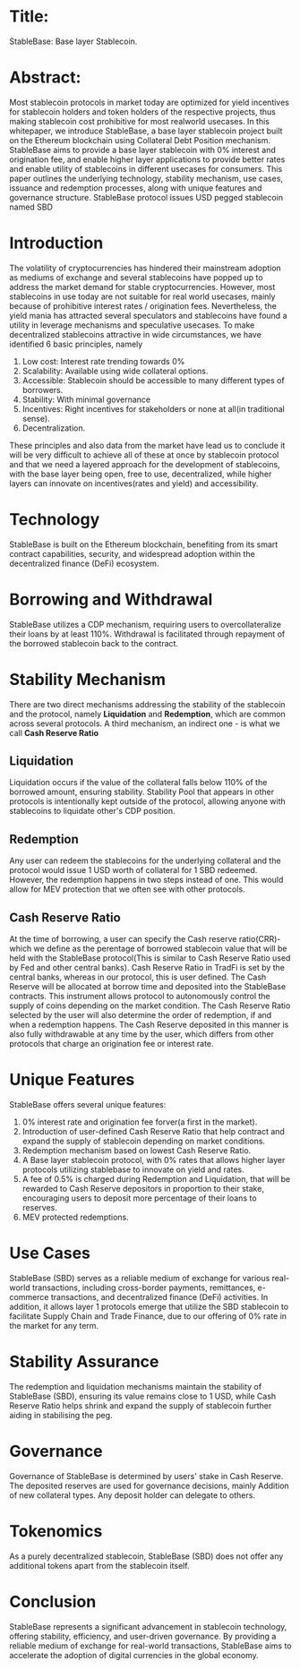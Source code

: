 # Title:
StableBase: Base layer Stablecoin.

# Abstract:
Most stablecoin protocols in market today are optimized for yield incentives for stablecoin holders and token holders of the respective projects, thus making stablecoin cost prohibitive for most realworld usecases. In this whitepaper, we introduce StableBase, a base layer stablecoin project built on the Ethereum blockchain using Collateral Debt Position mechanism. StableBase aims to provide a base layer stablecoin with 0% interest and origination fee, and enable higher layer applications to provide better rates and enable utility of stablecoins in different usecases for consumers. This paper outlines the underlying technology, stability mechanism, use cases, issuance and redemption processes, along with unique features and governance structure. StableBase protocol issues USD pegged stablecoin named SBD

# Introduction
The volatility of cryptocurrencies has hindered their mainstream adoption as mediums of exchange and several stablecoins have popped up to address the market demand for stable cryptocurrencies. However, most stablecoins in use today are not suitable for real world usecases, mainly because of prohibitive interest rates / origination fees. Nevertheless, the yield mania has attracted several speculators and stablecoins have found a utility in leverage mechanisms and speculative usecases. To make decentralized stablecoins attractive in wide circumstances, we have identified 6 basic principles, namely
1. Low cost: Interest rate trending towards 0%
2. Scalability: Available using wide collateral options.
3. Accessible: Stablecoin should be accessible to many different types of borrowers.
4. Stability: With minimal governance
5. Incentives: Right incentives for stakeholders or none at all(in traditional sense).
6. Decentralization.

These principles and also data from the market have lead us to conclude it will be very difficult to achieve all of these at once by stablecoin protocol and that we need a layered approach for the development of stablecoins, with the base layer being open, free to use, decentralized, while higher layers can innovate on incentives(rates and yield) and accessibility.

# Technology
StableBase is built on the Ethereum blockchain, benefiting from its smart contract capabilities, security, and widespread adoption within the decentralized finance (DeFi) ecosystem.

# Borrowing and Withdrawal
StableBase utilizes a CDP mechanism, requiring users to overcollateralize their loans by at least 110%. Withdrawal is facilitated through repayment of the borrowed stablecoin back to the contract.

# Stability Mechanism
There are two direct mechanisms addressing the stability of the stablecoin and the protocol, namely **Liquidation** and **Redemption**, which are common across several protocols. A third mechanism, an indirect one - is what we call **Cash Reserve Ratio**

## Liquidation
Liquidation occurs if the value of the collateral falls below 110% of the borrowed amount, ensuring stability. Stability Pool that appears in other protocols is intentionally kept outside of the protocol, allowing anyone with stablecoins to liquidate other's CDP position.

## Redemption
Any user can redeem the stablecoins for the underlying collateral and the protocol would issue 1 USD worth of collateral for 1 SBD redeemed. However, the redemption happens in two steps instead of one. This would allow for MEV protection that we often see with other protocols.

## Cash Reserve Ratio
At the time of borrowing, a user can specify the Cash reserve ratio(CRR)- which we define as the perentage of borrowed stablecoin value that will be held with the StableBase protocol(This is similar to Cash Reserve Ratio used by Fed and other central banks). Cash Reserve Ratio in TradFi is set by the central banks, whereas in our protocol, this is user defined. The Cash Reserve will be allocated at borrow time and deposited into the StableBase contracts. This instrument allows protocol to autonomously control the supply of coins depending on the market condition. The Cash Reserve Ratio selected by the user will also determine the order of redemption, if and when a redemption happens. The Cash Reserve deposited in this manner is also fully withdrawable at any time by the user, which differs from other protocols that charge an origination fee or interest rate.

# Unique Features
StableBase offers several unique features:

1. 0% interest rate and origination fee forver(a first in the market).
2. Introduction of user-defined Cash Reserve Ratio that help contract and expand the supply of stablecoin depending on market conditions.
3. Redemption mechanism based on lowest Cash Reserve Ratio.
4. A Base layer stablecoin protocol, with 0% rates that allows higher layer protocols utilizing stablebase to innovate on yield and rates.
5. A fee of 0.5% is charged during Redemption and Liquidation, that will be rewarded to Cash Reserve depositors in proportion to their stake, encouraging users to deposit more percentage of their loans to reserves.
6. MEV protected redemptions.

# Use Cases
StableBase (SBD) serves as a reliable medium of exchange for various real-world transactions, including cross-border payments, remittances, e-commerce transactions, and decentralized finance (DeFi) activities. In addition, it allows layer 1 protocols emerge that utilize the SBD stablecoin to facilitate Supply Chain and Trade Finance, due to our offering of 0% rate in the market for any term.

# Stability Assurance
The redemption and liquidation mechanisms maintain the stability of StableBase (SBD), ensuring its value remains close to 1 USD, while Cash Reserve Ratio helps shrink and expand the supply of stablecoin further aiding in stabilising the peg.

# Governance
Governance of StableBase is determined by users' stake in Cash Reserve. The deposited reserves are used for governance decisions, mainly Addition of new collateral types. Any deposit holder can delegate to others.

# Tokenomics
As a purely decentralized stablecoin, StableBase (SBD) does not offer any additional tokens apart from the stablecoin itself.

# Conclusion
StableBase represents a significant advancement in stablecoin technology, offering stability, efficiency, and user-driven governance. By providing a reliable medium of exchange for real-world transactions, StableBase aims to accelerate the adoption of digital currencies in the global economy.
